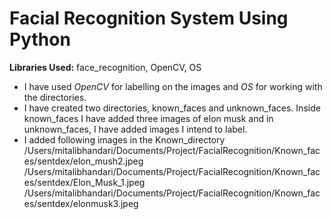 # Facial Recognition System Using Python

**Libraries Used:** face_recognition, OpenCV, OS

- I have used _OpenCV_ for labelling on the images and _OS_ for working with the directories.
- I have created two directories, known_faces and unknown_faces. Inside known_faces I have added three images of elon musk and in unknown_faces, I have added images I intend to label.
- I added following images in the Known_directory
/Users/mitalibhandari/Documents/Project/FacialRecognition/Known_faces/sentdex/elon_mush2.jpeg
/Users/mitalibhandari/Documents/Project/FacialRecognition/Known_faces/sentdex/Elon_Musk_1.jpeg
/Users/mitalibhandari/Documents/Project/FacialRecognition/Known_faces/sentdex/elonmusk3.jpeg
